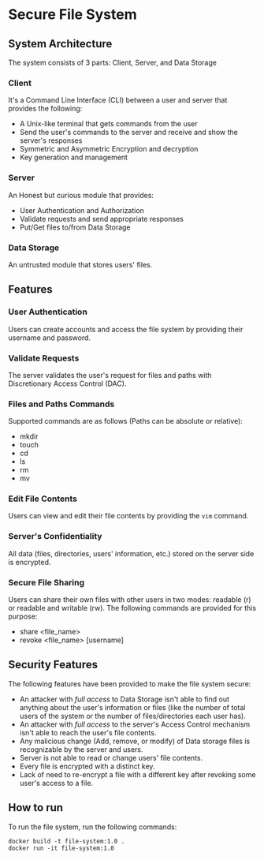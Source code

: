 # Secure File System

## System Architecture
The system consists of 3 parts: Client, Server, and Data Storage

### Client
It's a Command Line Interface (CLI) between a user and server that provides the following:
- A Unix-like terminal that gets commands from the user
- Send the user's commands to the server and receive and show the server's responses
- Symmetric and Asymmetric Encryption and decryption
- Key generation and management

### Server
An Honest but curious module that provides:
- User Authentication and Authorization
- Validate requests and send appropriate responses
- Put/Get files to/from Data Storage

### Data Storage
An untrusted module that stores users' files.

## Features

### User Authentication
Users can create accounts and access the file system by providing their username and password.

### Validate Requests
The server validates the user's request for files and paths with Discretionary Access Control (DAC).

### Files and Paths Commands
Supported commands are as follows (Paths can be absolute or relative):
- mkdir
- touch
- cd
- ls
- rm
- mv

### Edit File Contents
Users can view and edit their file contents by providing the `vim` command.

### Server's Confidentiality
All data (files, directories, users' information, etc.) stored on the server side is encrypted.

### Secure File Sharing
Users can share their own files with other users in two modes: readable (r) or readable and writable (rw). The following commands are provided for this purpose:
- share <file_name> <username> <mode>
- revoke <file_name> [username]

## Security Features
The following features have been provided to make the file system secure:
- An attacker with *full access* to Data Storage isn't able to find out anything about the user's information or files (like the number of total users of the system or the number of files/directories each user has). 
- An attacker with *full access* to the server's Access Control mechanism isn't able to reach the user's file contents.
- Any malicious change (Add, remove, or modify) of Data storage files is recognizable by the server and users.
- Server is not able to read or change users' file contents.
- Every file is encrypted with a distinct key.
- Lack of need to re-encrypt a file with a different key after revoking some user's access to a file.

## How to run
To run the file system, run the following commands:
```
docker build -t file-system:1.0 .
docker run -it file-system:1.0
``` 